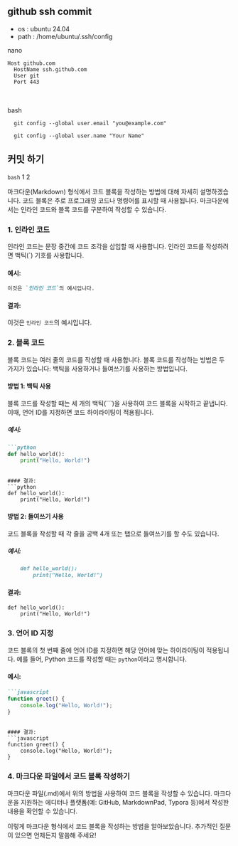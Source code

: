 ## github ssh commit

+ os : ubuntu 24.04
+ path : /home/ubuntu/.ssh/config

nano
```
Host github.com
  HostName ssh.github.com
  User git
  Port 443
```
<br/><br/>
bash
```
  git config --global user.email "you@example.com"
```
```
  git config --global user.name "Your Name"
```

## 커밋 하기
  `bash`
    1
    2




마크다운(Markdown) 형식에서 코드 블록을 작성하는 방법에 대해 자세히 설명하겠습니다. 코드 블록은 주로 프로그래밍 코드나 명령어를 표시할 때 사용됩니다. 마크다운에서는 인라인 코드와 블록 코드를 구분하여 작성할 수 있습니다.

### 1. 인라인 코드

인라인 코드는 문장 중간에 코드 조각을 삽입할 때 사용합니다. 인라인 코드를 작성하려면 백틱(`) 기호를 사용합니다.

#### 예시:
```markdown
이것은 `인라인 코드`의 예시입니다.
```

#### 결과:
이것은 `인라인 코드`의 예시입니다.

### 2. 블록 코드

블록 코드는 여러 줄의 코드를 작성할 때 사용합니다. 블록 코드를 작성하는 방법은 두 가지가 있습니다: 백틱을 사용하거나 들여쓰기를 사용하는 방법입니다.

#### 방법 1: 백틱 사용

블록 코드를 작성할 때는 세 개의 백틱(```)을 사용하여 코드 블록을 시작하고 끝냅니다. 이때, 언어 ID를 지정하면 코드 하이라이팅이 적용됩니다.

##### 예시:
```markdown
```python
def hello_world():
    print("Hello, World!")
```
```

#### 결과:
```python
def hello_world():
    print("Hello, World!")
```

#### 방법 2: 들여쓰기 사용

코드 블록을 작성할 때 각 줄을 공백 4개 또는 탭으로 들여쓰기를 할 수도 있습니다.

##### 예시:
```markdown
    def hello_world():
        print("Hello, World!")
```

#### 결과:
```
def hello_world():
    print("Hello, World!")
```

### 3. 언어 ID 지정

코드 블록의 첫 번째 줄에 언어 ID를 지정하면 해당 언어에 맞는 하이라이팅이 적용됩니다. 예를 들어, Python 코드를 작성할 때는 `python`이라고 명시합니다.

#### 예시:
```markdown
```javascript
function greet() {
    console.log("Hello, World!");
}
```
```

#### 결과:
```javascript
function greet() {
    console.log("Hello, World!");
}
```

### 4. 마크다운 파일에서 코드 블록 작성하기

마크다운 파일(.md)에서 위의 방법을 사용하여 코드 블록을 작성할 수 있습니다. 마크다운을 지원하는 에디터나 플랫폼(예: GitHub, MarkdownPad, Typora 등)에서 작성한 내용을 확인할 수 있습니다.

이렇게 마크다운 형식에서 코드 블록을 작성하는 방법을 알아보았습니다. 추가적인 질문이 있으면 언제든지 말씀해 주세요!